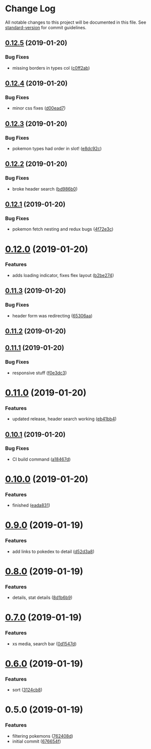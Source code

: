 # Change Log

All notable changes to this project will be documented in this file. See [standard-version](https://github.com/conventional-changelog/standard-version) for commit guidelines.

<a name="0.12.5"></a>
## [0.12.5](https://github.com/koombea/front-end-test-ntorres/compare/v0.12.4...v0.12.5) (2019-01-20)


### Bug Fixes

* missing borders in types col ([c0ff2ab](https://github.com/koombea/front-end-test-ntorres/commit/c0ff2ab))



<a name="0.12.4"></a>
## [0.12.4](https://github.com/koombea/front-end-test-ntorres/compare/v0.12.3...v0.12.4) (2019-01-20)


### Bug Fixes

* minor css fixes ([d00ead7](https://github.com/koombea/front-end-test-ntorres/commit/d00ead7))



<a name="0.12.3"></a>
## [0.12.3](https://github.com/koombea/front-end-test-ntorres/compare/v0.12.2...v0.12.3) (2019-01-20)


### Bug Fixes

* pokemon types had order in slot! ([e8dc92c](https://github.com/koombea/front-end-test-ntorres/commit/e8dc92c))



<a name="0.12.2"></a>
## [0.12.2](https://github.com/koombea/front-end-test-ntorres/compare/v0.12.1...v0.12.2) (2019-01-20)


### Bug Fixes

* broke header search ([bd986b0](https://github.com/koombea/front-end-test-ntorres/commit/bd986b0))



<a name="0.12.1"></a>
## [0.12.1](https://github.com/koombea/front-end-test-ntorres/compare/v0.12.0...v0.12.1) (2019-01-20)


### Bug Fixes

* pokemon fetch nesting and redux bugs ([4f72e3c](https://github.com/koombea/front-end-test-ntorres/commit/4f72e3c))



<a name="0.12.0"></a>
# [0.12.0](https://github.com/koombea/front-end-test-ntorres/compare/v0.11.3...v0.12.0) (2019-01-20)


### Features

* adds loading indicator, fixes flex layout ([b2be274](https://github.com/koombea/front-end-test-ntorres/commit/b2be274))



<a name="0.11.3"></a>
## [0.11.3](https://github.com/koombea/front-end-test-ntorres/compare/v0.11.2...v0.11.3) (2019-01-20)


### Bug Fixes

* header form was redirecting ([65306aa](https://github.com/koombea/front-end-test-ntorres/commit/65306aa))



<a name="0.11.2"></a>
## [0.11.2](https://github.com/koombea/front-end-test-ntorres/compare/v0.11.1...v0.11.2) (2019-01-20)



<a name="0.11.1"></a>
## [0.11.1](https://github.com/koombea/front-end-test-ntorres/compare/v0.11.0...v0.11.1) (2019-01-20)


### Bug Fixes

* responsive stuff ([f0e3dc3](https://github.com/koombea/front-end-test-ntorres/commit/f0e3dc3))



<a name="0.11.0"></a>
# [0.11.0](https://github.com/koombea/front-end-test-ntorres/compare/v0.10.1...v0.11.0) (2019-01-20)


### Features

* updated release, header search working ([eb41bb4](https://github.com/koombea/front-end-test-ntorres/commit/eb41bb4))



<a name="0.10.1"></a>
## [0.10.1](https://github.com/koombea/front-end-test-ntorres/compare/v0.10.0...v0.10.1) (2019-01-20)


### Bug Fixes

* CI build command ([a18467d](https://github.com/koombea/front-end-test-ntorres/commit/a18467d))



<a name="0.10.0"></a>
# [0.10.0](https://github.com/koombea/front-end-test-ntorres/compare/v0.9.0...v0.10.0) (2019-01-20)


### Features

* finished ([eada831](https://github.com/koombea/front-end-test-ntorres/commit/eada831))



<a name="0.9.0"></a>
# [0.9.0](https://github.com/koombea/front-end-test-ntorres/compare/v0.8.0...v0.9.0) (2019-01-19)


### Features

* add links to pokedex to detail ([d52d3a8](https://github.com/koombea/front-end-test-ntorres/commit/d52d3a8))



<a name="0.8.0"></a>
# [0.8.0](https://github.com/koombea/front-end-test-ntorres/compare/v0.7.0...v0.8.0) (2019-01-19)


### Features

* details, stat details ([8d1b6b9](https://github.com/koombea/front-end-test-ntorres/commit/8d1b6b9))



<a name="0.7.0"></a>
# [0.7.0](https://github.com/koombea/front-end-test-ntorres/compare/v0.6.0...v0.7.0) (2019-01-19)


### Features

* xs media, search bar ([0d1547d](https://github.com/koombea/front-end-test-ntorres/commit/0d1547d))



<a name="0.6.0"></a>
# [0.6.0](https://github.com/koombea/front-end-test-ntorres/compare/v0.5.0...v0.6.0) (2019-01-19)


### Features

* sort ([3124cb8](https://github.com/koombea/front-end-test-ntorres/commit/3124cb8))



<a name="0.5.0"></a>
# 0.5.0 (2019-01-19)


### Features

* filtering pokemons ([762408d](https://github.com/koombea/front-end-test-ntorres/commit/762408d))
* initial commit ([676654f](https://github.com/koombea/front-end-test-ntorres/commit/676654f))
